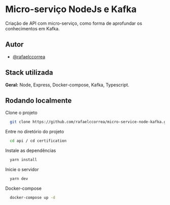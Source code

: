 # Micro-serviço NodeJs e Kafka

Criação de API com micro-serviço, como forma de aprofundar os conhecimentos em Kafka.

## Autor

- [@rafaelccorrea](https://github.com/rafaelccorrea)

## Stack utilizada

**Geral:** Node, Express, Docker-compose, Kafka, Typescript.

## Rodando localmente

Clone o projeto

```bash
  git clone https://github.com/rafaelccorrea/micro-service-node-kafka.git
```

Entre no diretório do projeto

```bash
  cd api / cd certification
```

Instale as dependências

```bash
  yarn install
```

Inicie o servidor

```bash
  yarn dev
```

Docker-compose

```bash
  docker-compose up -d
```
